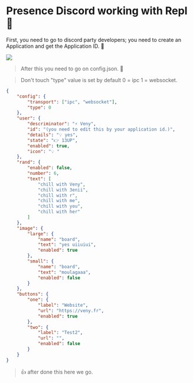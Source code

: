 # Presence Discord working with Repl 🚀 


First, you need to go to discord party developers; you need to create an Application and get the Application ID. 🥳

<img src="https://data.veny.fr/screen.png" />

> After this you need to go on config.json. 🍥

> Don't touch "type" value is set by default 0 = ipc 1 = websocket.
```json
{
    "config": {
        "transport": ["ipc", "websocket"],
        "type": 0
    },
    "user": {
        "descriminator": "⚡ Veny",
        "id": "(you need to edit this by your application id.)",
        "details": "💡 yes",
        "state": "👉 13UP",
        "enabled": true,
        "icon": "💡 "
    },
    "rand": {
        "enabled": false,
        "number": 6,
        "text": [
            "chill with Veny", 
            "chill with 3enii", 
            "chill with r",
            "chill with me",
            "chill with you",
            "chill with her"
        ]
    },
    "image": {
        "large": {
            "name": "board",
            "text": "yes uiiuiui",
            "enabled": true
        },
        "small": {
            "name": "board",
            "text": "moulagaaa",
            "enabled": false
        }
    },
    "buttons": {
        "one": {
            "label": "Website",
            "url": "https://veny.fr",
            "enabled": true
        },
        "two": {
            "label": "Test2",
            "url": "",
            "enabled": false
        }
    }
}
```

> 👍  after done this here we go.